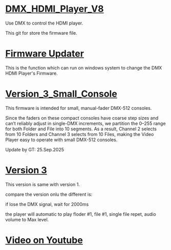 # [DMX_HDMI_Player_V8](https://github.com/gt1920/DMX_HDMI_Player_V8/)
Use DMX to control the HDMI player.

This git for store the firmware file.

# [Firmware Updater](./Firmware_Updater/)

This is the function which can run on windows system to change the DMX HDMI Player's Firmware.


# [Version_3_Small_Console](./Version_3_Small_Console/)

This firmware is intended for small, manual-fader DMX-512 consoles.

Since the faders on these compact consoles have coarse step sizes and can’t reliably adjust in single-DMX increments, we partition the 0–255 range for both Folder and File into 10 segments. 
As a result, Channel 2 selects from 10 Folders and Channel 3 selects from 10 Files, making the Video Player easy to operate with small DMX-512 consoles.

Update by GT: 25.Sep.2025

# [Version 3](./Version_3/)

This version is same with version 1.

compare the version onlu the different is:

if lose the DMX signal, wait for 2000ms

the player will automatic to play floder #1, file #1, single file repet, audio volume to Max level.

# [Video on Youtube](https://www.youtube.com/watch?v=7C6FH-xLFSA)






